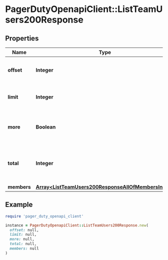 # PagerDutyOpenapiClient::ListTeamUsers200Response

## Properties

| Name | Type | Description | Notes |
| ---- | ---- | ----------- | ----- |
| **offset** | **Integer** | Echoes offset pagination property. | [optional][readonly] |
| **limit** | **Integer** | Echoes limit pagination property. | [optional][readonly] |
| **more** | **Boolean** | Indicates if there are additional records to return | [optional][readonly] |
| **total** | **Integer** | The total number of records matching the given query. | [optional][readonly] |
| **members** | [**Array&lt;ListTeamUsers200ResponseAllOfMembersInner&gt;**](ListTeamUsers200ResponseAllOfMembersInner.md) |  | [optional] |

## Example

```ruby
require 'pager_duty_openapi_client'

instance = PagerDutyOpenapiClient::ListTeamUsers200Response.new(
  offset: null,
  limit: null,
  more: null,
  total: null,
  members: null
)
```

